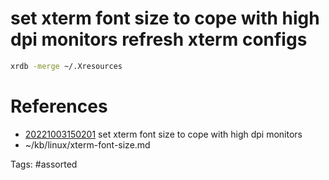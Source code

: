 # set xterm font size to cope with high dpi monitors refresh xterm configs
```bash
xrdb -merge ~/.Xresources
```

# References
- [20221003150201](/zet/20221003150201/) set xterm font size to cope with high dpi monitors
- ~/kb/linux/xterm-font-size.md

Tags:
    #assorted

